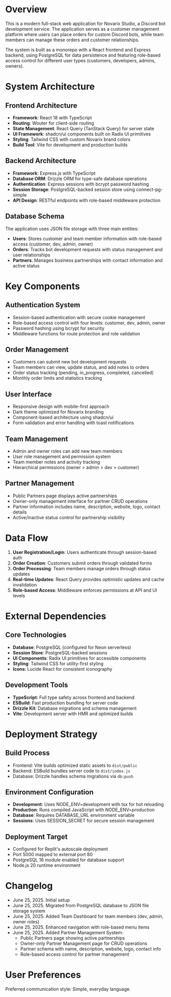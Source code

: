 # Overview

This is a modern full-stack web application for Novarix Studio, a Discord bot development service. The application serves as a customer management platform where users can place orders for custom Discord bots, while team members can manage these orders and customer relationships.

The system is built as a monorepo with a React frontend and Express backend, using PostgreSQL for data persistence and featuring role-based access control for different user types (customers, developers, admins, owners).

# System Architecture

## Frontend Architecture
- **Framework**: React 18 with TypeScript
- **Routing**: Wouter for client-side routing
- **State Management**: React Query (TanStack Query) for server state
- **UI Framework**: shadcn/ui components built on Radix UI primitives
- **Styling**: Tailwind CSS with custom Novarix brand colors
- **Build Tool**: Vite for development and production builds

## Backend Architecture
- **Framework**: Express.js with TypeScript
- **Database ORM**: Drizzle ORM for type-safe database operations
- **Authentication**: Express sessions with bcrypt password hashing
- **Session Storage**: PostgreSQL-backed session store using connect-pg-simple
- **API Design**: RESTful endpoints with role-based middleware protection

## Database Schema
The application uses JSON file storage with three main entities:
- **Users**: Stores customer and team member information with role-based access (customer, dev, admin, owner)
- **Orders**: Tracks bot development requests with status management and user relationships
- **Partners**: Manages business partnerships with contact information and active status

# Key Components

## Authentication System
- Session-based authentication with secure cookie management
- Role-based access control with four levels: customer, dev, admin, owner
- Password hashing using bcrypt for security
- Middleware functions for route protection and role validation

## Order Management
- Customers can submit new bot development requests
- Team members can view, update status, and add notes to orders
- Order status tracking (pending, in_progress, completed, cancelled)
- Monthly order limits and statistics tracking

## User Interface
- Responsive design with mobile-first approach
- Dark theme optimized for Novarix branding
- Component-based architecture using shadcn/ui
- Form validation and error handling with toast notifications

## Team Management
- Admin and owner roles can add new team members
- User role management and permission system
- Team member notes and activity tracking
- Hierarchical permissions (owner > admin > dev > customer)

## Partner Management
- Public Partners page displays active partnerships
- Owner-only management interface for partner CRUD operations
- Partner information includes name, description, website, logo, contact details
- Active/inactive status control for partnership visibility

# Data Flow

1. **User Registration/Login**: Users authenticate through session-based auth
2. **Order Creation**: Customers submit orders through validated forms
3. **Order Processing**: Team members manage orders through status updates
4. **Real-time Updates**: React Query provides optimistic updates and cache invalidation
5. **Role-based Access**: Middleware enforces permissions at API and UI levels

# External Dependencies

## Core Technologies
- **Database**: PostgreSQL (configured for Neon serverless)
- **Session Store**: PostgreSQL-backed sessions
- **UI Components**: Radix UI primitives for accessible components
- **Styling**: Tailwind CSS for utility-first styling
- **Icons**: Lucide React for consistent iconography

## Development Tools
- **TypeScript**: Full type safety across frontend and backend
- **ESBuild**: Fast production bundling for server code
- **Drizzle Kit**: Database migrations and schema management
- **Vite**: Development server with HMR and optimized builds

# Deployment Strategy

## Build Process
- Frontend: Vite builds optimized static assets to `dist/public`
- Backend: ESBuild bundles server code to `dist/index.js`
- Database: Drizzle handles schema migrations via `db:push`

## Environment Configuration
- **Development**: Uses NODE_ENV=development with tsx for hot reloading
- **Production**: Runs compiled JavaScript with NODE_ENV=production
- **Database**: Requires DATABASE_URL environment variable
- **Sessions**: Uses SESSION_SECRET for secure session management

## Deployment Target
- Configured for Replit's autoscale deployment
- Port 5000 mapped to external port 80
- PostgreSQL 16 module enabled for database support
- Node.js 20 runtime environment

# Changelog

- June 25, 2025. Initial setup
- June 25, 2025. Migrated from PostgreSQL database to JSON file storage system
- June 25, 2025. Added Team Dashboard for team members (dev, admin, owner roles)
- June 25, 2025. Enhanced navigation with role-based menu items
- June 25, 2025. Added Partner Management System:
  - Public Partners page showing active partnerships
  - Owner-only Partner Management page for CRUD operations
  - Partner schema with name, description, website, logo, contact info
  - Role-based access control for partner management

# User Preferences

Preferred communication style: Simple, everyday language.